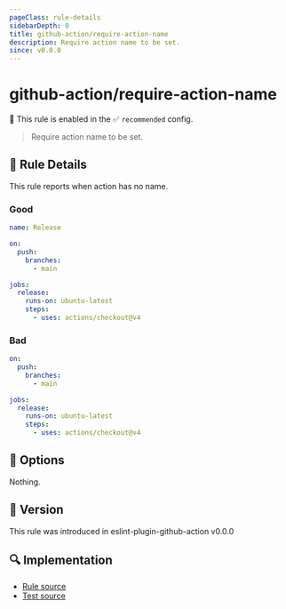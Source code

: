 ```yaml
---
pageClass: rule-details
sidebarDepth: 0
title: github-action/require-action-name
description: Require action name to be set.
since: v0.0.0
---
```


# github-action/require-action-name

💼 This rule is enabled in the ✅ `recommended` config.

> Require action name to be set.

## :book: Rule Details

This rule reports when action has no name.

### Good

```yaml
name: Release

on:
  push:
    branches:
      - main

jobs:
  release:
    runs-on: ubuntu-latest
    steps:
      - uses: actions/checkout@v4
```

### Bad

```yaml
on:
  push:
    branches:
      - main

jobs:
  release:
    runs-on: ubuntu-latest
    steps:
      - uses: actions/checkout@v4
```

## :wrench: Options

Nothing.

## :rocket: Version

This rule was introduced in eslint-plugin-github-action v0.0.0

## :mag: Implementation

- [Rule source](https://github.com/ntnyq/eslint-plugin-github-action/blob/main/src/rules/require-action-name.ts)
- [Test source](https://github.com/ntnyq/eslint-plugin-github-action/blob/main/tests/rules/require-action-name.test.ts)
